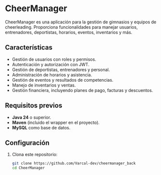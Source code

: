 # CheerManager

CheerManager es una aplicación para la gestión de gimnasios y equipos de cheerleading. Proporciona funcionalidades para manejar usuarios, entrenadores, deportistas, horarios, eventos, inventarios y más.

## Características

- Gestión de usuarios con roles y permisos.
- Autenticación y autorización con JWT.
- Gestión de deportistas, entrenadores y personal.
- Administración de horarios y asistencia.
- Gestión de eventos y resultados de competencias.
- Manejo de inventarios y ventas.
- Gestión financiera, incluyendo planes de pago, facturas y descuentos.

## Requisitos previos

- **Java 24** o superior.
- **Maven** (incluido el wrapper en el proyecto).
- **MySQL** como base de datos.

## Configuración

1. Clona este repositorio:
   ```bash
   git clone https://github.com/Varcal-dev/cheermanager_back
   cd CheerManager
